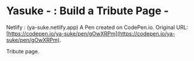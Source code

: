 #  Yasuke - : Build a Tribute Page - <v2020>

Netlify :
         (ya-suke.netlify.app)
A Pen created on CodePen.io. Original URL: [https://codepen.io/ya-suke/pen/gOwXRPm](https://codepen.io/ya-suke/pen/gOwXRPm).

Tribute page.

